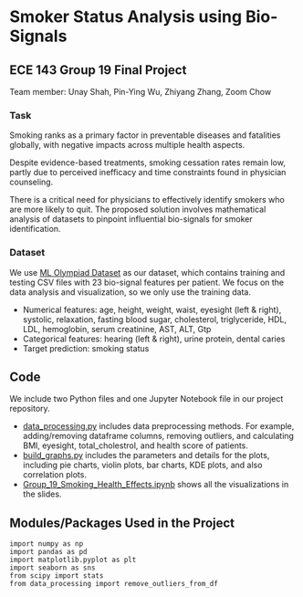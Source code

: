 # Smoker Status Analysis using Bio-Signals

## ECE 143 Group 19 Final Project
Team member: Unay Shah, Pin-Ying Wu, Zhiyang Zhang, Zoom Chow
### Task
Smoking ranks as a primary factor in preventable diseases and fatalities globally, with negative impacts across multiple health aspects.

Despite evidence-based treatments, smoking cessation rates remain low, partly due to perceived inefficacy and time constraints found in physician counseling.

There is a critical need for physicians to effectively identify smokers who are more likely to quit. The proposed solution involves mathematical analysis of datasets to pinpoint influential bio-signals for smoker identification.

### Dataset
We use [ML Olympiad Dataset](https://www.kaggle.com/competitions/ml-olympiad-smoking/data) as our dataset, which contains training and testing CSV files with 23 bio-signal features per patient. We focus on the data analysis and visualization, so we only use the training data.
* Numerical features: age, height, weight, waist, eyesight (left & right), systolic, relaxation, fasting blood sugar, cholesterol, triglyceride, HDL, LDL, hemoglobin, serum creatinine, AST, ALT, Gtp
* Categorical features: hearing (left & right), urine protein, dental caries
* Target prediction: smoking status

## Code
We include two Python files and one Jupyter Notebook file in our project repository.

* [data_processing.py](https://github.com/UnayShah/ECE143/blob/master/project/data_processing.py) includes data preprocessing methods. For example, adding/removing dataframe columns, removing outliers, and calculating BMI, eyesight, total_cholestrol, and health score of patients.
* [build_graphs.py](https://github.com/UnayShah/ECE143/blob/master/project/build_graphs.py) includes the parameters and details for the plots, including pie charts, violin plots, bar charts, KDE plots, and also correlation plots.
* [Group_19_Smoking_Health_Effects.ipynb](https://github.com/UnayShah/ECE143/blob/master/project/Group_19_Smoking_Health_Effects.ipynb) shows all the visualizations in the slides.


## Modules/Packages Used in the Project
```
import numpy as np
import pandas as pd
import matplotlib.pyplot as plt
import seaborn as sns
from scipy import stats
from data_processing import remove_outliers_from_df
```
